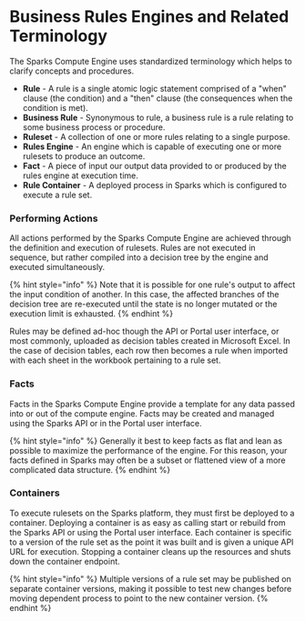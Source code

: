 # Business Rules Engines and Related Terminology

The Sparks Compute Engine uses standardized terminology which helps to clarify concepts and procedures.

* **Rule** - A rule is a single atomic logic statement comprised of a "when" clause \(the condition\) and a "then" clause \(the consequences when the condition is met\).
* **Business Rule** - Synonymous to rule, a business rule is a rule relating to some business process or procedure.
* **Ruleset** - A collection of one or more rules relating to a single purpose.
* **Rules Engine** - An engine which is capable of executing one or more rulesets to produce an outcome.
* **Fact** - A piece of input our output data provided to or produced by the rules engine at execution time.
* **Rule Container** - A deployed process in Sparks which is configured to execute a rule set.

### Performing Actions

All actions performed by the Sparks Compute Engine are achieved through the definition and execution of rulesets. Rules are not executed in sequence, but rather compiled into a decision tree by the engine and executed simultaneously.

{% hint style="info" %}
Note that it is possible for one rule's output to affect the input condition of another. In this case, the affected branches of the decision tree are re-executed until the state is no longer mutated or the execution limit is exhausted.
{% endhint %}

Rules may be defined ad-hoc though the API or Portal user interface, or most commonly, uploaded as decision tables created in Microsoft Excel. In the case of decision tables, each row then becomes a rule when imported with each sheet in the workbook pertaining to a rule set.

### Facts

Facts in the Sparks Compute Engine provide a template for any data passed into or out of the compute engine. Facts may be created and managed using the Sparks API or in the Portal user interface.

{% hint style="info" %}
Generally it best to keep facts as flat and lean as possible to maximize the performance of the engine. For this reason, your facts defined in Sparks may often be a subset or flattened view of a more complicated data structure.
{% endhint %}

### Containers

To execute rulesets on the Sparks platform, they must first be deployed to a container. Deploying a container is as easy as calling start or rebuild from the Sparks API or using the Portal user interface. Each container is specific to a version of the rule set as the point it was built and is given a unique API URL for execution. Stopping a container cleans up the resources and shuts down the container endpoint.

{% hint style="info" %}
Multiple versions of a rule set may be published on separate container versions, making it possible to test new changes before moving dependent process to point to the new container version.
{% endhint %}

